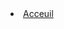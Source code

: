 <html>
  <body>
  <li> <a href="acceuil.html"> Acceuil </a> </li>
    <title>Bazard de la mairie</title>
  </body>

</html>
